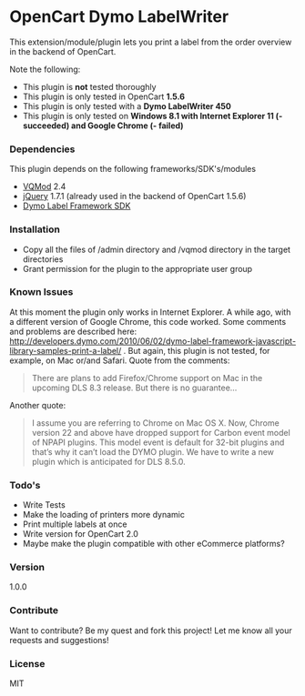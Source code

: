 # OpenCart Dymo LabelWriter

This extension/module/plugin lets you print a label from the order overview in the backend of OpenCart.

Note the following:
* This plugin is **not** tested thoroughly
* This plugin is only tested in OpenCart **1.5.6**
* This plugin is only tested with a **Dymo LabelWriter 450**
* This plugin is only tested on **Windows 8.1 with Internet Explorer 11 (- succeeded) and Google Chrome (- failed)**

### Dependencies

This plugin depends on the following frameworks/SDK's/modules

* [VQMod] 2.4
* [jQuery] 1.7.1 (already used in the backend of OpenCart 1.5.6)
* [Dymo Label Framework SDK]

### Installation

* Copy all the files of /admin directory and /vqmod directory in the target directories
* Grant permission for the plugin to the appropriate user group

### Known Issues

At this moment the plugin only works in Internet Explorer. A while ago, with a different version of Google Chrome, this code worked. Some comments and problems are described here: http://developers.dymo.com/2010/06/02/dymo-label-framework-javascript-library-samples-print-a-label/ . But again, this plugin is not tested, for example, on Mac or/and Safari. Quote from the comments:
> There are plans to add Firefox/Chrome support on Mac in the upcoming DLS 8.3 release. But there is no guarantee…

Another quote: 
> I assume you are referring to Chrome on Mac OS X. Now, Chrome version 22 and above have dropped support for Carbon event model of NPAPI plugins. This model event is default for 32-bit plugins and that’s why it can’t load the DYMO plugin. We have to write a new plugin which is anticipated for DLS 8.5.0.

### Todo's

 - Write Tests
 - Make the loading of printers more dynamic
 - Print multiple labels at once
 - Write version for OpenCart 2.0
 - Maybe make the plugin compatible with other eCommerce platforms?

### Version
1.0.0

### Contribute

Want to contribute? Be my quest and fork this project! Let me know all your requests and suggestions!

### License

MIT

[Dymo Label Framework SDK]: http://labelwriter.com/software/dls/sdk/js/DYMO.Label.Framework.latest.js
[jQuery]:http://jquery.com
[VQMod]: https://github.com/vqmod/vqmod
